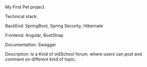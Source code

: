 My First Pet project

Technical stack: 

BackEnd: SpringBoot, Spring Security, Hibernate

Frontend: Angular, BootStrap

Documentation:  Swagger

Description:
Is a Kind of oldSchool forum, where users can post and comment
on different kind of topic;